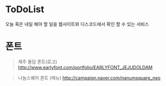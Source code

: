 # ToDoList
오늘 혹은 내일 해야 할 일을 웹사이트와 디스코드에서 확인 할 수 있는 서비스


# 폰트
> 제주 돌담 폰트(로고)
> http://www.earlyfont.com/portfolio/EARLYFONT_JEJUDOLDAM

> 나눔스퀘어 폰트 (메뉴)
> http://campaign.naver.com/nanumsquare_neo
